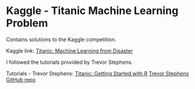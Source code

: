 # Kaggle - Titanic Machine Learning Problem
Contains solutions to the Kaggle competition.

Kaggle link:
[Titanic: Machine Learning from Disaster](https://www.kaggle.com/c/titanic)

I followed the tutorials provided by Trevor Stephens. 

Tutorials - Trevor Stephens:
[Titanic: Getting Started with R](http://trevorstephens.com/kaggle-titanic-tutorial/getting-started-with-r/)
[Trevor Stephens GitHub repo](https://github.com/trevorstephens/titanic)
